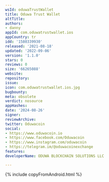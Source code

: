 ```yaml
---
wsId: oduwaTrustWallet
title: Oduwa Trust Wallet
altTitle: 
authors:
- danny
appId: com.oduwatrustwallet.ios
appCountry: tr
idd: '1580339930'
released: '2021-08-18'
updated: '2022-09-06'
version: '1.1.0'
stars: 0
reviews: 0
size: '66265088'
website: 
repository: 
issue: 
icon: com.oduwatrustwallet.ios.jpg
bugbounty: 
meta: obsolete
verdict: nosource
appHashes: 
date: '2024-08-26'
signer: 
reviewArchive: 
twitter: Oduwacoin
social:
- https://www.oduwacoin.io
- https://www.facebook.com/Oduwacoin
- https://www.instagram.com/oduwacoin
- https://telegram.im/@oduwacoinexchange
features: 
developerName: ODUWA BLOCKCHAIN SOLUTIONS LLC

---
```


{% include copyFromAndroid.html %}
